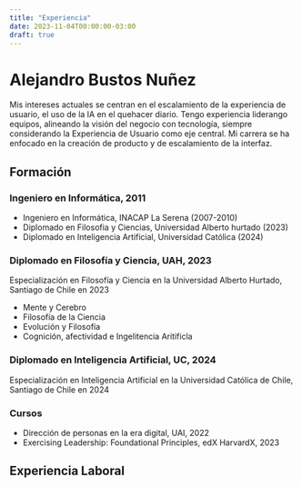 ```yaml
---
title: "Experiencia"
date: 2023-11-04T00:00:00-03:00
draft: true
---
```


# Alejandro Bustos Nuñez

Mis intereses actuales se centran en el escalamiento de la experiencia de usuario, el uso de la IA en el quehacer diario. Tengo experiencia liderango equipos, alineando la visión del negocio con tecnología, siempre considerando la Experiencia de Usuario como eje central. Mi carrera se ha enfocado en la creación de producto y de escalamiento de la interfaz.


## Formación

### Ingeniero en Informática, 2011

- Ingeniero en Informática, INACAP La Serena (2007-2010)
- Diplomado en Filosofia y Ciencias, Universidad Alberto hurtado (2023)
- Diplomado en Inteligencia Artificial, Universidad Católica (2024)

### Diplomado en Filosofía y Ciencia, UAH, 2023

Especialización en Filosofía y Ciencia en la Universidad Alberto Hurtado, Santiago de Chile en 2023


- Mente y Cerebro
- Filosofía de la Ciencia
- Evolución y Filosofía
- Cognición, afectividad e Ingelitencia Aritificla

### Diplomado en Inteligencia Artificial, UC, 2024

Especialización en Inteligencia Artificial en la Universidad Católica de Chile, Santiago de Chile en 2024

### Cursos

- Dirección de personas en la era digital, UAI, 2022
- Exercising Leadership: Foundational Principles, edX HarvardX, 2023

## Experiencia Laboral




